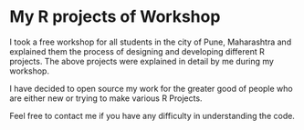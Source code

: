 # My R projects of Workshop

I took a free workshop for all students in the city of Pune, Maharashtra and explained them the process of designing and developing different R projects. The above projects were explained in detail
 by me during my workshop.

I have decided to open source my work for the greater good of people who are either new or trying to make various R Projects.

Feel free to contact me if you have any difficulty in understanding the code.